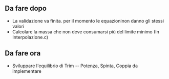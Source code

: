 ## Da fare dopo
- La validazione va finita. per il momento le equazioninon danno gli stessi valori
- Calcolare la massa che non deve consumarsi più del limite minimo (In Interpolazione.c)

## Da fare ora
- Sviluppare l'equilibrio di Trim
  -- Potenza, Spinta, Coppia da implementare
